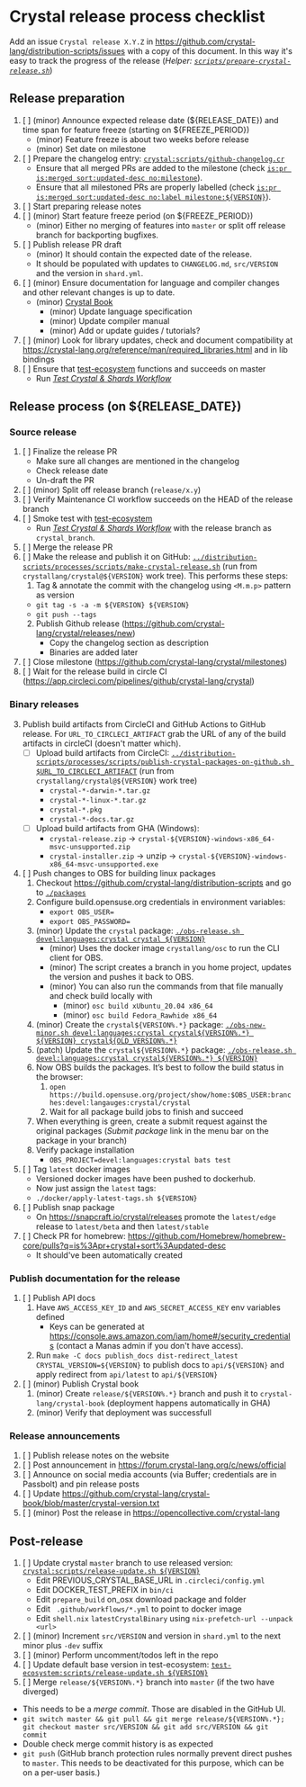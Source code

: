 # Crystal release process checklist

Add an issue `Crystal release X.Y.Z` in https://github.com/crystal-lang/distribution-scripts/issues with a copy of this document. In this way it's easy to track the progress of the release (*Helper: [`scripts/prepare-crystal-release.sh`](./scripts/prepare-crystal-release.sh)*)

## Release preparation

1. [ ] (minor) Announce expected release date (${RELEASE_DATE}) and time span for feature freeze (starting on ${FREEZE_PERIOD})
   * (minor) Feature freeze is about two weeks before release
   * (minor) Set date on milestone
2. [ ] Prepare the changelog entry: [`crystal:scripts/github-changelog.cr`](https://github.com/crystal-lang/crystal/blob/master/scripts/github-changelog.cr)
   * Ensure that all merged PRs are added to the milestone (check [`is:pr is:merged sort:updated-desc no:milestone`](https://github.com/crystal-lang/crystal/pulls?q=is%3Apr+is%3Amerged+sort%3Aupdated-desc+no%3Amilestone+-label%3Astatus%3Areverted+base%3Amaster+merged%3A%3E%3D2023-01-01)).
   * Ensure that all milestoned PRs are properly labelled (check [`is:pr is:merged sort:updated-desc no:label milestone:${VERSION}`](https://github.com/crystal-lang/crystal/pulls?q=is%3Apr+is%3Amerged+sort%3Aupdated-desc+milestone%3A${VERSION}+no%3Alabel)).
3. [ ] Start preparing release notes
4. [ ] (minor) Start feature freeze period (on ${FREEZE_PERIOD})
   * (minor) Either no merging of features into `master` or split off release branch for backporting bugfixes.
5. [ ] Publish release PR draft
   * (minor) It should contain the expected date of the release.
   * It should be populated with updates to `CHANGELOG.md`, `src/VERSION` and the version in `shard.yml`.
6. [ ] (minor) Ensure documentation for language and compiler changes and other relevant changes is up to date.
   * (minor) [Crystal Book](https://github.com/crystal-lang/crystal-book/)
      * (minor) Update language specification
      * (minor) Update compiler manual
      * (minor) Add or update guides / tutorials?
7. [ ] (minor) Look for library updates, check and document compatibility at https://crystal-lang.org/reference/man/required_libraries.html and in lib bindings
8. [ ] Ensure that [test-ecosystem](https://github.com/crystal-lang/test-ecosystem) functions and succeeds on master
   * Run [*Test Crystal & Shards Workflow*](https://github.com/crystal-lang/test-ecosystem/actions/workflows/test-crystal-shards.yml)

## Release process (on ${RELEASE_DATE})

### Source release

1. [ ] Finalize the release PR
   * Make sure all changes are mentioned in the changelog
   * Check release date
   * Un-draft the PR
2. [ ] (minor) Split off release branch (`release/x.y`)
3. [ ] Verify Maintenance CI workflow succeeds on the HEAD of the release branch
4. [ ] Smoke test with [test-ecosystem](https://github.com/crystal-lang/test-ecosystem)
   * Run [*Test Crystal & Shards Workflow*](https://github.com/crystal-lang/test-ecosystem/actions/workflows/test-crystal-shards.yml) with the release branch as `crystal_branch`.
5. [ ] Merge the release PR
6. [ ] Make the release and publish it on GitHub: [`../distribution-scripts/processes/scripts/make-crystal-release.sh`](https://github.com/crystal-lang/distribution-scripts/blob/master/processes/scripts/make-crystal-release.sh) (run from `crystallang/crystal@${VERSION}` work tree). This performs these steps:
   1. Tag & annotate the commit with the changelog using `<M.m.p>` pattern as version
     * `git tag -s -a -m ${VERSION} ${VERSION}`
     * `git push --tags`
   2. Publish Github release (https://github.com/crystal-lang/crystal/releases/new)
      * Copy the changelog section as description
      * Binaries are added later
8. [ ] Close milestone (https://github.com/crystal-lang/crystal/milestones)
9. [ ] Wait for the release build in circle CI (https://app.circleci.com/pipelines/github/crystal-lang/crystal)

### Binary releases

3. Publish build artifacts from CircleCI and GitHub Actions to GitHub release. For `URL_TO_CIRCLECI_ARTIFACT` grab the URL
   of any of the build artifacts in circleCI (doesn't matter which).
   * [ ] Upload build artifacts from CircleCI: [`../distribution-scripts/processes/scripts/publish-crystal-packages-on-github.sh $URL_TO_CIRCLECI_ARTIFACT`](https://github.com/crystal-lang/distribution-scripts/blob/master/processes/scripts/publish-crystal-packages-on-github.sh) (run from `crystallang/crystal@${VERSION}` work tree)
      * `crystal-*-darwin-*.tar.gz`
      * `crystal-*-linux-*.tar.gz`
      * `crystal-*.pkg`
      * `crystal-*-docs.tar.gz`
   * [ ] Upload build artifacts from GHA (Windows):
      * `crystal-release.zip` -> `crystal-${VERSION}-windows-x86_64-msvc-unsupported.zip`
      * `crystal-installer.zip` -> unzip -> `crystal-${VERSION}-windows-x86_64-msvc-unsupported.exe`
4. [ ] Push changes to OBS for building linux packages
   1. Checkout https://github.com/crystal-lang/distribution-scripts and go to [`./packages`](../packages)
   2. Configure build.opensuse.org credentials in environment variables:
      * `export OBS_USER=`
      * `export OBS_PASSWORD=`
   3. (minor) Update the `crystal` package: [`./obs-release.sh devel:languages:crystal crystal ${VERSION}`](../packages/obs-release.sh)
      * (minor) Uses the docker image `crystallang/osc` to run the CLI client for OBS.
      * (minor) The script creates a branch in you home project, updates the version and pushes it back to OBS.
      * (minor) You can also run the commands from that file manually and check build locally with
         * (minor) `osc build xUbuntu_20.04 x86_64`
         * (minor) `osc build Fedora_Rawhide x86_64`
   4. (minor) Create the `crystal${VERSION%.*}` package: [`./obs-new-minor.sh devel:languages:crystal crystal${VERSION%.*} ${VERSION} crystal${OLD_VERSION%.*}`](../packages/obs-new-minor.sh)
   4. (patch) Update the `crystal${VERSION%.*}` package: [`./obs-release.sh devel:languages:crystal crystal${VERSION%.*} ${VERSION}`](../packages/obs-release.sh)
   5. Now OBS builds the packages. It’s best to follow the build status in the browser:
      1. `open https://build.opensuse.org/project/show/home:$OBS_USER:branches:devel:langauges:crystal/crystal`
      1. Wait for all package build jobs to finish and succeed
   6. When everything is green, create a submit request against the original packages (*Submit package* link in the menu bar on the package in your branch)
   7. Verify package installation
      * `OBS_PROJECT=devel:languages:crystal bats test`
5. [ ] Tag `latest` docker images
   * Versioned docker images have been pushed to dockerhub.
   * Now just assign the `latest` tags:
   * `./docker/apply-latest-tags.sh ${VERSION}`
6. [ ] Publish snap package
   - On https://snapcraft.io/crystal/releases promote the `latest/edge` release to `latest/beta` and then `latest/stable`
7. [ ] Check PR for homebrew: https://github.com/Homebrew/homebrew-core/pulls?q=is%3Apr+crystal+sort%3Aupdated-desc
   * It should've been automatically created

### Publish documentation for the release

1. [ ] Publish API docs
   1. Have `AWS_ACCESS_KEY_ID` and `AWS_SECRET_ACCESS_KEY` env variables defined
      * Keys can be generated at https://console.aws.amazon.com/iam/home#/security_credentials (contact a Manas admin if you don't have access).
   2. Run `make -C docs publish_docs dist-redirect_latest CRYSTAL_VERSION=${VERSION}` to publish docs to `api/${VERSION}` and apply redirect from `api/latest` to `api/${VERSION}`
2. [ ] (minor) Publish Crystal book
   1. (minor) Create `release/${VERSION%.*}` branch and push it to `crystal-lang/crystal-book` (deployment happens automatically in GHA)
   3. (minor) Verify that deployment was successfull

### Release announcements
1. [ ] Publish release notes on the website
2. [ ] Post announcement in https://forum.crystal-lang.org/c/news/official
3. [ ] Announce on social media accounts (via Buffer; credentials are in Passbolt) and pin release posts
5. [ ] Update https://github.com/crystal-lang/crystal-book/blob/master/crystal-version.txt
6. [ ] (minor) Post the release in https://opencollective.com/crystal-lang

## Post-release
1. [ ] Update crystal `master` branch to use released version: [`crystal:scripts/release-update.sh ${VERSION}`](https://github.com/crystal-lang/crystal/blob/master/scripts/release-update.sh)
   * Edit PREVIOUS_CRYSTAL_BASE_URL in `.circleci/config.yml`
   * Edit DOCKER_TEST_PREFIX in `bin/ci`
   * Edit `prepare_build` on_osx download package and folder
   * Edit ` .github/workflows/*.yml` to point to docker image
   * Edit `shell.nix` `latestCrystalBinary` using  `nix-prefetch-url --unpack <url>`
2. [ ] (minor) Increment `src/VERSION` and version in `shard.yml` to the next minor plus `-dev` suffix
3. [ ] (minor) Perform uncomment/todos left in the repo
4. [ ] Update default base version in test-ecosystem: [`test-ecosystem:scripts/release-update.sh ${VERSION}`](https://github.com/crystal-lang/test-ecosystem/blob/master/scripts/release-update.sh)
5. [ ] Merge `release/${VERSION%.*}` branch into `master` (if the two have diverged)
  - This needs to be a *merge commit*. Those are disabled in the GitHub UI.
  - `git switch master && git pull && git merge release/${VERSION%.*}; git checkout master src/VERSION && git add src/VERSION && git commit`
  - Double check merge commit history is as expected
  - `git push` (GitHub branch protection rules normally prevent direct pushes to
    `master`. This needs to be deactivated for this purpose, which can be on a
    per-user basis.)
